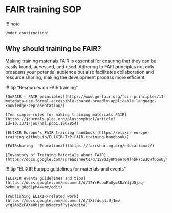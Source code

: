 # FAIR training SOP

!!! note 
    
    Under construction!

## Why should training be FAIR?

Making training materials FAIR is essential for ensuring that they can be easily found, accessed, and used. Adhering to FAIR principles not only broadens your potential audience but also facilitates collaboration and resource sharing, making the development process more efficient.

!!! tip "Resources on FAIR training"

    [GoFAIR - FAIR principles](https://www.go-fair.org/fair-principles/i1-metadata-use-formal-accessible-shared-broadly-applicable-language-knowledge-representation/)

    [Ten simple rules for making training materials FAIR](https://journals.plos.org/ploscompbiol/article?id=10.1371/journal.pcbi.1007854)

    [ELIXIR Europe's FAIR training handbook](https://elixir-europe-training.github.io/ELIXIR-TrP-FAIR-training-handbook/)

    [FAIRsharing - Educational](https://fairsharing.org/educational/)

    [Inventory of Training Materials about FAIR](https://docs.google.com/spreadsheets/d/1S8O3y0M9enTGNf4bF7cuJQHf65oUyRTYGSRPtynZEUk/edit#)

!!! tip "ELIXIR Europe guidelines for materials and events"

    [ELIXIR events guidelines and tips](https://docs.google.com/document/d/12YrPsuwEuUywSRaYdjUDjaq-bvhm_e_gOqd1pM44vmc/edit)

    [Publishing ELIXIR-related work](https://docs.google.com/document/d/1Xffdea4iUj1mv-vYgiAoZzFAXe0b1gdHo9egrsfPyjw/edit#)